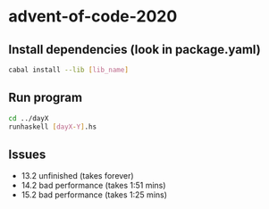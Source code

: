 # advent-of-code-2020

## Install dependencies (look in package.yaml)

```sh
cabal install --lib [lib_name]
```

## Run program

```sh
cd ../dayX
runhaskell [dayX-Y].hs
```

## Issues
- 13.2 unfinished (takes forever)
- 14.2 bad performance (takes 1:51 mins)
- 15.2 bad performance (takes 1:25 mins)
